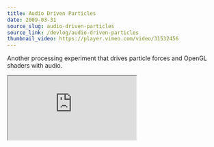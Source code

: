 ```yaml
---
title: Audio Driven Particles
date: 2009-03-31
source_slug: audio-driven-particles
source_link: /devlog/audio-driven-particles
thumbnail_video: https://player.vimeo.com/video/31532456
---
```

Another processing experiment that drives particle forces and OpenGL shaders with audio.

<div class="experience-video">
  <iframe
    src="https://player.vimeo.com/video/31532456"
    title="Experiments in Processing - Audio Driven Particles"
    allow="autoplay; fullscreen; picture-in-picture"
    allowfullscreen
    loading="lazy"
  ></iframe>
</div>
